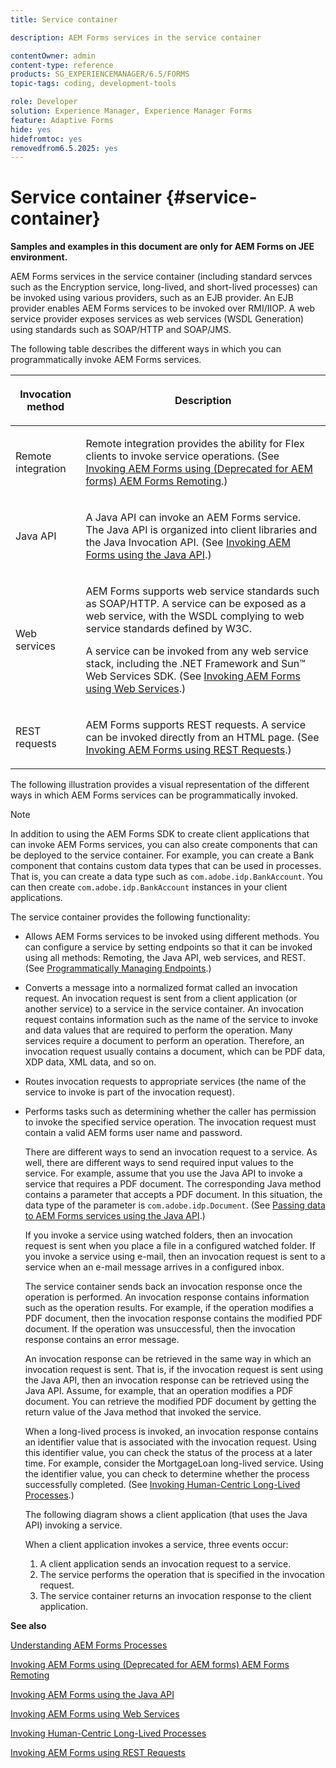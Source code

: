 ```yaml
---
title: Service container

description: AEM Forms services in the service container

contentOwner: admin
content-type: reference
products: SG_EXPERIENCEMANAGER/6.5/FORMS
topic-tags: coding, development-tools

role: Developer
solution: Experience Manager, Experience Manager Forms
feature: Adaptive Forms
hide: yes
hidefromtoc: yes
removedfrom6.5.2025: yes
---
```

# Service container {#service-container} 

**Samples and examples in this document are only for AEM Forms on JEE environment.**

AEM Forms services in the service container (including standard servces such as the Encryption service, long-lived, and short-lived processes) can be invoked using various providers, such as an EJB provider. An EJB provider enables AEM Forms services to be invoked over RMI/IIOP. A web service provider exposes services as web services (WSDL Generation) using standards such as SOAP/HTTP and SOAP/JMS.

The following table describes the different ways in which you can programmatically invoke AEM Forms services.

<table>
 <thead>
  <tr>
   <th><p>Invocation method</p></th>
   <th><p>Description</p></th>
  </tr>
 </thead>
 <tbody>
  <tr>
   <td><p>Remote integration</p></td>
   <td><p>Remote integration provides the ability for Flex clients to invoke service operations. (See <a href="/help/forms/developing/invoking-aem-forms-using-remoting.md#invoking-aem-forms-using-remoting">Invoking AEM Forms using (Deprecated for AEM forms) AEM Forms Remoting</a>.)</p></td>
  </tr>
  <tr>
   <td><p>Java API</p></td>
   <td><p>A Java API can invoke an AEM Forms service. The Java API is organized into client libraries and the Java Invocation API. (See <a href="/help/forms/developing/invoking-aem-forms-using-java.md#invoking-aem-forms-using-the-java-api">Invoking AEM Forms using the Java API</a>.)</p></td>
  </tr>
  <tr>
   <td><p>Web services</p></td>
   <td><p>AEM Forms supports web service standards such as SOAP/HTTP. A service can be exposed as a web service, with the WSDL complying to web service standards defined by W3C.</p><p>A service can be invoked from any web service stack, including the .NET Framework and Sun™ Web Services SDK. (See <a href="/help/forms/developing/invoking-aem-forms-using-web.md#invoking-aem-forms-using-web-services">Invoking AEM Forms using Web Services</a>.)</p></td>
  </tr>
  <tr>
   <td><p>REST requests</p></td>
   <td><p>AEM Forms supports REST requests. A service can be invoked directly from an HTML page. (See <a href="/help/forms/developing/invoking-aem-forms-using-rest.md#invoking-aem-forms-using-rest-requests">Invoking AEM Forms using REST Requests</a>.)</p></td>
  </tr>
 </tbody>
</table>

The following illustration provides a visual representation of the different ways in which AEM Forms services can be programmatically invoked.

>[!NOTE]
>
>In addition to using the AEM Forms SDK to create client applications that can invoke AEM Forms services, you can also create components that can be deployed to the service container. For example, you can create a Bank component that contains custom data types that can be used in processes. That is, you can create a data type such as `com.adobe.idp.BankAccount`. You can then create `com.adobe.idp.BankAccount` instances in your client applications.

The service container provides the following functionality:

* Allows AEM Forms services to be invoked using different methods. You can configure a service by setting endpoints so that it can be invoked using all methods: Remoting, the Java API, web services, and REST. (See [Programmatically Managing Endpoints](/help/forms/developing/programmatically-endpoints.md#programmatically-managing-endpoints).)
* Converts a message into a normalized format called an invocation request. An invocation request is sent from a client application (or another service) to a service in the service container. An invocation request contains information such as the name of the service to invoke and data values that are required to perform the operation. Many services require a document to perform an operation. Therefore, an invocation request usually contains a document, which can be PDF data, XDP data, XML data, and so on.
* Routes invocation requests to appropriate services (the name of the service to invoke is part of the invocation request).
* Performs tasks such as determining whether the caller has permission to invoke the specified service operation. The invocation request must contain a valid AEM forms user name and password.

  There are different ways to send an invocation request to a service. As well, there are different ways to send required input values to the service. For example, assume that you use the Java API to invoke a service that requires a PDF document. The corresponding Java method contains a parameter that accepts a PDF document. In this situation, the data type of the parameter is `com.adobe.idp.Document`. (See [Passing data to AEM Forms services using the Java API](/help/forms/developing/invoking-aem-forms-using-java.md#passing-data-to-aem-forms-services-using-the-java-api).)

  If you invoke a service using watched folders, then an invocation request is sent when you place a file in a configured watched folder. If you invoke a service using e-mail, then an invocation request is sent to a service when an e-mail message arrives in a configured inbox.

  The service container sends back an invocation response once the operation is performed. An invocation response contains information such as the operation results. For example, if the operation modifies a PDF document, then the invocation response contains the modified PDF document. If the operation was unsuccessful, then the invocation response contains an error message.

  An invocation response can be retrieved in the same way in which an invocation request is sent. That is, if the invocation request is sent using the Java API, then an invocation response can be retrieved using the Java API. Assume, for example, that an operation modifies a PDF document. You can retrieve the modified PDF document by getting the return value of the Java method that invoked the service.

  When a long-lived process is invoked, an invocation response contains an identifier value that is associated with the invocation request. Using this identifier value, you can check the status of the process at a later time. For example, consider the MortgageLoan long-lived service. Using the identifier value, you can check to determine whether the process successfully completed. (See [Invoking Human-Centric Long-Lived Processes](/help/forms/developing/invoking-human-centric-long-lived.md#invoking-human-centric-long-lived-processes).)

  The following diagram shows a client application (that uses the Java API) invoking a service.

  When a client application invokes a service, three events occur:

    1. A client application sends an invocation request to a service.
    1. The service performs the operation that is specified in the invocation request.
    1. The service container returns an invocation response to the client application.

**See also**

[Understanding AEM Forms Processes](/help/forms/developing/aem-forms-processes.md#understanding-aem-forms-processes)

[Invoking AEM Forms using (Deprecated for AEM forms) AEM Forms Remoting](/help/forms/developing/invoking-aem-forms-using-remoting.md#invoking-aem-forms-using-remoting)

[Invoking AEM Forms using the Java API](/help/forms/developing/invoking-aem-forms-using-java.md#invoking-aem-forms-using-the-java-api)

[Invoking AEM Forms using Web Services](/help/forms/developing/invoking-aem-forms-using-web.md#invoking-aem-forms-using-web-services)

[Invoking Human-Centric Long-Lived Processes](/help/forms/developing/invoking-human-centric-long-lived.md#invoking-human-centric-long-lived-processes)

[Invoking AEM Forms using REST Requests](/help/forms/developing/invoking-aem-forms-using-rest.md#invoking-aem-forms-using-rest-requests)
